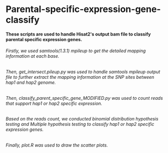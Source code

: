 # Parental-specific-expression-gene-classify

#### These scripts are used to handle Hisat2's output bam file to classify parental specific expression genes.
###### Firstly, we used samtools(1.3.1) mpileup to get the detailed mapping information at each base.
###### Then, get_intersect.pileup.py was used to handle samtools mpileup output file to further extract the mapping information at the SNP sites between hap1 and hap2 genome.
###### Then, classify_parent_specific_gene_MODIFIED.py was used to count reads that support hap1 or hap2 specific expression.
###### Based on the reads count, we conducted binomial distribution hypothesis testing and Multiple hypothesis testing to classify hap1 or hap2 specific expression genes.
###### Finally, plot.R was used to draw the scatter plots.
